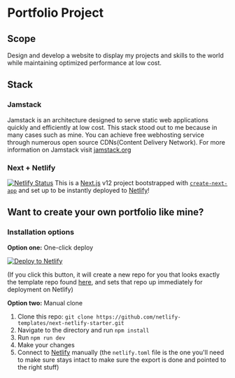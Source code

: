 # Portfolio Project

## Scope

Design and develop a website to display my projects and skills to the world while maintaining optimized performance at low cost.

## Stack

### Jamstack

Jamstack is an architecture designed to serve static web applications quickly and efficiently at low cost. This stack stood out to me because in many cases such as mine. You can achieve free webhosting service through numerous open source CDNs(Content Delivery Network). For more information on Jamstack visit [jamstack.org](https://jamstack.org/)

### Next + Netlify

[![Netlify Status](https://api.netlify.com/api/v1/badges/588ca346-25c3-4670-b7da-854d24a03d32/deploy-status)](https://app.netlify.com/sites/levthedev-portfolio/deploys)
This is a [Next.js](https://nextjs.org/) v12 project bootstrapped with [`create-next-app`](https://github.com/vercel/next.js/tree/canary/packages/create-next-app) and set up to be instantly deployed to [Netlify](https://url.netlify.com/SyTBPVamO)!

## Want to create your own portfolio like mine?

### Installation options

**Option one:** One-click deploy

[![Deploy to Netlify](https://www.netlify.com/img/deploy/button.svg)](https://app.netlify.com/start/deploy?repository=https://github.com/netlify-templates/next-netlify-starter&utm_source=github&utm_medium=nextstarter-cs&utm_campaign=devex-cs)

(If you click this button, it will create a new repo for you that looks exactly the template repo found [here](https://github.com/netlify-templates/next-netlify-starter), and sets that repo up immediately for deployment on Netlify)

**Option two:** Manual clone

1. Clone this repo: `git clone https://github.com/netlify-templates/next-netlify-starter.git`
2. Navigate to the directory and run `npm install`
3. Run `npm run dev`
4. Make your changes
5. Connect to [Netlify](https://url.netlify.com/Bk4UicocL) manually (the `netlify.toml` file is the one you'll need to make sure stays intact to make sure the export is done and pointed to the right stuff)
